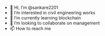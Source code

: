 - 👋 Hi, I’m @sankare2201
- 👀 I’m interested in civil engineering works
- 🌱 I’m currently learning blockchain
- 💞️ I’m looking to collaborate on management
- 📫 How to reach me 

<!---
sankare2201/sankare2201 is a ✨ special ✨ repository because its `README.md` (this file) appears on your GitHub profile.
You can click the Preview link to take a look at your changes.
--->
